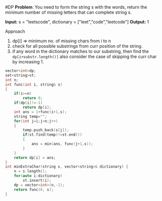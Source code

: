 #DP 
**Problem**: You need to form the string s with the words, return the minimum number of missing letters that can complete string s.

**Input:** s = "leetscode", dictionary = ["leet","code","leetcode"]
**Output:** 1

Approach
1. dp[i] => minimum no. of missing chars from i to n
2. check for all possible substrings from curr position of the string.
3. if any word in the dictionary matches to our substring, then find the `dp[i+substr.length()]` also consider the case of skipping the curr char by increasing 1.

```cpp
vector<int>dp;
set<string>st;
int n;
int func(int i, string& s)
{
	if(i>=n)
		return 0;
	if(dp[i]!=-1)
		return dp[i];
	int ans = 1+func(i+1,s);
	string temp="";
	for(int j=i;j<n;j++)
	{
		temp.push_back(s[j]);
		if(st.find(temp)!=st.end())
		{
			ans = min(ans, func(j+1,s));
		}
	}
	return dp[i] = ans;
}
int minExtraChar(string s, vector<string>& dictionary) {
	n = s.length();
	for(auto i:dictionary)
		st.insert(i);
	dp = vector<int>(n,-1);
	return func(0, s);
}
```